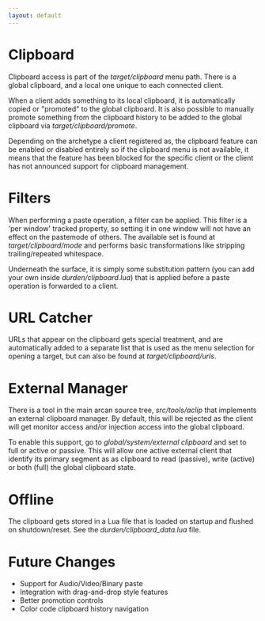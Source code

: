 ```yaml
---
layout: default
---
```

# Clipboard
Clipboard access is part of the <i>target/clipboard</i> menu path.
There is a global clipboard, and a local one unique to each connected client.

When a client adds something to its local clipboard, it is automatically
copied or "promoted" to the global clipboard. It is also possible to manually
promote something from the clipboard history to be added to the global
clipboard via <i>target/clipboard/promote</i>.

Depending on the archetype a client registered as, the clipboard feature can
be enabled or disabled entirely so if the clipboard menu is not available, it
means that the feature has been blocked for the specific client or the client
has not announced support for clipboard management.

# Filters
When performing a paste operation, a filter can be applied. This filter is a
'per window' tracked property, so setting it in one window will not have an
effect on the pastemode of others. The available set is found at
<i>target/clipboard/mode</i> and performs basic transformations like stripping
trailing/repeated whitespace.

Underneath the surface, it is simply some substitution pattern (you can add
your own inside <i>durden/clipboard.lua</i>) that is applied before a paste
operation is forwarded to a client.

# URL Catcher
URLs that appear on the clipboard gets special treatment, and are automatically
added to a separate list that is used as the menu selection for opening a
target, but can also be found at <i>target/clipboard/urls</i>.

# External Manager
There is a tool in the main arcan source tree, <i>src/tools/aclip</i> that
implements an external clipboard manager. By default, this will be rejected
as the client will get monitor access and/or injection access into the global
clipboard.

To enable this support, go to <i>global/system/external clipboard</i> and set
to full or active or passive. This will allow one active external client that
identify its primary segment as as clipboard to read (passive), write (active)
or both (full) the global clipboard state.

# Offline
The clipboard gets stored in a Lua file that is loaded on startup and flushed
on shutdown/reset. See the <i>durden/clipboard_data.lua</i> file.

# Future Changes
- Support for Audio/Video/Binary paste
- Integration with drag-and-drop style features
- Better promotion controls
- Color code clipboard history navigation
